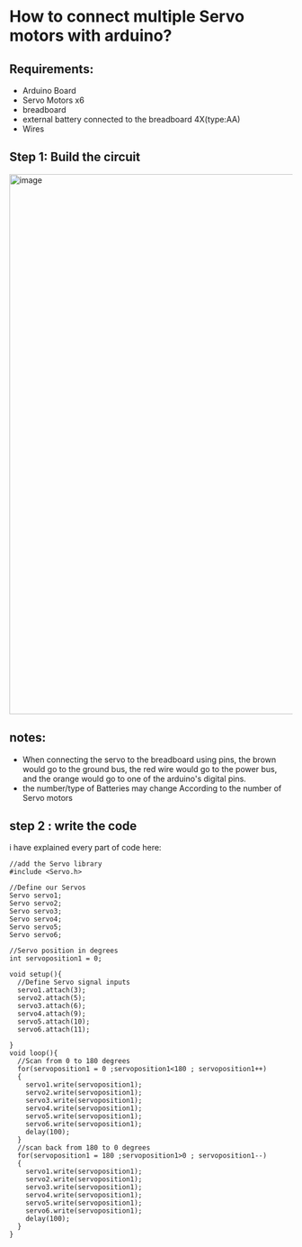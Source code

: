 # How to connect multiple Servo motors with arduino?

## Requirements:
- Arduino Board
- Servo Motors x6
- breadboard
- external battery connected to the breadboard 4X(type:AA) 
- Wires

## Step 1: Build the circuit

<img width="959" alt="image" src="https://github.com/user-attachments/assets/a02cae14-b754-483c-8c8a-8406aaf1eed0">

## notes:
- When connecting the servo to the breadboard using pins, the brown would go to the ground bus, the red wire would go to the power bus, and the orange would go to one of the arduino's digital pins.
- the number/type of Batteries may change According to the number of Servo motors
  
## step 2 : write the code
i have explained every part of code here:
```
//add the Servo library
#include <Servo.h>

//Define our Servos
Servo servo1;
Servo servo2;
Servo servo3;
Servo servo4;
Servo servo5;
Servo servo6;

//Servo position in degrees
int servoposition1 = 0;

void setup(){
  //Define Servo signal inputs
  servo1.attach(3);
  servo2.attach(5);
  servo3.attach(6);
  servo4.attach(9);
  servo5.attach(10);
  servo6.attach(11);
    
}
void loop(){
  //Scan from 0 to 180 degrees
  for(servoposition1 = 0 ;servoposition1<180 ; servoposition1++)
  {
    servo1.write(servoposition1);
    servo2.write(servoposition1);
    servo3.write(servoposition1);
    servo4.write(servoposition1);
    servo5.write(servoposition1);
    servo6.write(servoposition1);
    delay(100);
  }
  //scan back from 180 to 0 degrees
  for(servoposition1 = 180 ;servoposition1>0 ; servoposition1--)
  {
    servo1.write(servoposition1);
    servo2.write(servoposition1);
    servo3.write(servoposition1);
    servo4.write(servoposition1);
    servo5.write(servoposition1);
    servo6.write(servoposition1);
    delay(100);
  }    
}
```
